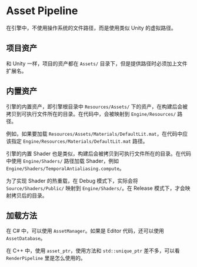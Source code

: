 # Asset Pipeline

在引擎中，不使用操作系统的文件路径，而是使用类似 Unity 的虚拟路径。

## 项目资产

和 Unity 一样，项目的资产都在 `Assets/` 目录下，但是提供路径时必须加上文件扩展名。

## 内置资产

引擎的内置资产，即引擎根目录中 `Resources/Assets/` 下的资产，在构建后会被拷贝到可执行文件所在的目录。在代码中，会被映射到 `Engine/Resources/` 路径。

例如，如果要加载 `Resources/Assets/Materials/DefaultLit.mat`，在代码中应该指定 `Engine/Resources/Materials/DefaultLit.mat` 路径。

引擎的内置 Shader 也是类似，构建后会被拷贝到可执行文件所在的目录。在代码中使用 `Engine/Shaders/` 路径加载 Shader，例如 `Engine/Shaders/TemporalAntialiasing.compute`。

为了实现 Shader 的热重载，在 Debug 模式下，实际会将 `Source/Shaders/Public/` 映射到 `Engine/Shaders/`。在 Release 模式下，才会映射拷贝后的目录。

## 加载方法

在 C# 中，可以使用 `AssetManager`。如果是 Editor 代码，还可以使用 `AssetDatabase`。

在 C++ 中，使用 `asset_ptr`，使用方法和 `std::unique_ptr` 差不多，可以看 `RenderPipeline` 里是怎么使用的。

